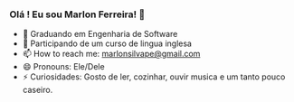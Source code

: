 ### Olá ! Eu sou Marlon Ferreira! 👋

- 🔭 Graduando em Engenharia de Software
- 🌱 Participando de um curso de lingua inglesa
- 📫 How to reach me: marlonsilvape@gmail.com
- 😄 Pronouns: Ele/Dele
- ⚡ Curiosidades: Gosto de ler, cozinhar, ouvir musica e um tanto pouco caseiro.

